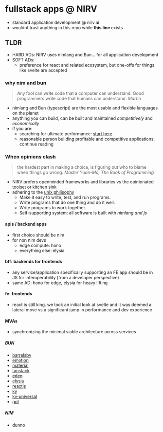 # fullstack apps @ NIRV

- standard application development @ nirv.ai
- wouldnt trust anything in this repo while **this line** exists

## TLDR

- HARD ADs: NIRV uses nimlang and Bun... for all application development
- SOFT ADs:
  - preference for react and related ecosystem, but one-offs for things like svelte are accepted

### why nim and bun

> Any fool can write code that a computer can understand. Good programmers write code that humans can understand. _Martin_

- nimlang and Bun (typescript) are the most usable and flexible languages on the planet
- anything you can build, can be built and maintained _competitively_ and _economically_
- if you are:
  - searching for ultimate performance: [start here](https://www.wikihow.com/Start-Programming-in-Assembly)
  - reasonable person building profitable and competitive applications: continue reading

### When opinions clash

> the hardest part in making a choice, is figuring out who to blame when things go wrong. _Master Yuan-Ma, The Book of Programming_

- NIRV prefers openminded frameworks and libraries vs the opinionated toolset or kitchen sink
- adhering to the [unix philisophy](https://en.wikipedia.org/wiki/Unix_philosophy)
  - Make it easy to write, test, and run programs.
  - Write programs that do one thing and do it well.
  - Write programs to work together.
  - Self-supporting system: all software is built with _nimlang and js_

#### apis / backend apps

- first choice should be nim
- for non nim devs
  - edge compute: hono
  - everything else: elysia

#### bff: backends for frontends

- any service/application specifically supporting an FE app should be in JS for interoperability (from a developer perspective)
- same AD: hono for edge, elysia for heavy lifting

#### fe: frontends

- react is still king. we took an initial look at svelte and it was deemed a lateral move vs a significant jump in performance and dev experience

#### MVAs

- synchronizing the minimal viable architecture across services

##### BUN

- [barrelsby](https://github.com/bencoveney/barrelsby)
- [emotion](https://github.com/emotion-js/emotion/tree/main)
- [material](https://github.com/mui/material-ui)
- [tanstack](https://tanstack.com/)
- [eden](https://elysiajs.com/plugins/eden/overview.html)
- [elysia](https://elysiajs.com/introduction.html)
- [reactjs](https://react.dev/)
- [ky](https://github.com/sindresorhus/ky)
- [kv-universal](https://github.com/sindresorhus/ky-universal)
- [got](https://github.com/sindresorhus/got)

##### NIM

- dunno
